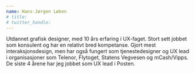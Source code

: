 ```yaml
---
name: Hans-Jørgen Løken
# title: 
# twitter_handle: 
---
```

Utdannet grafisk designer, med 10 års erfaring i UX-faget. Stort sett jobbet som konsulent og har en relativt bred kompetanse. Gjort mest interaksjonsdesign, men har også fungert som tjenestedesigner og UX lead i organisasjoner som Telenor, Flytoget, Statens Vegvesen og mCash/Vipps. De siste 4 årene har jeg jobbet som UX lead i Posten. 

